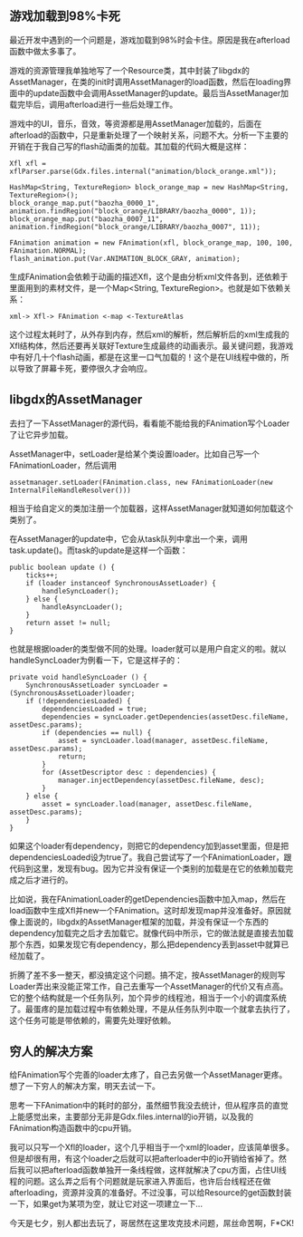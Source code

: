 ## 游戏加载到98%卡死

最近开发中遇到的一个问题是，游戏加载到98%时会卡住。原因是我在afterload函数中做太多事了。

游戏的资源管理我单独地写了一个Resource类，其中封装了libgdx的AssetManager，在类的init时调用AssetManager的load函数，然后在loading界面中的update函数中会调用AssetManager的update。最后当AssetManager加载完毕后，调用afterload进行一些后处理工作。

游戏中的UI，音乐，音效，等资源都是用AssetManager加载的，后面在afterload的函数中，只是重新处理了一个映射关系，问题不大。分析一下主要的开销在于我自己写的flash动画类的加载。其加载的代码大概是这样：

	Xfl xfl = xflParser.parse(Gdx.files.internal("animation/block_orange.xml"));

	HashMap<String, TextureRegion> block_orange_map = new HashMap<String, TextureRegion>();
	block_orange_map.put("baozha_0000_1", animation.findRegion("block_orange/LIBRARY/baozha_0000", 1));
	block_orange_map.put("baozha_0007_11", animation.findRegion("block_orange/LIBRARY/baozha_0007", 11));

	FAnimation animation = new FAnimation(xfl, block_orange_map, 100, 100, FAnimation.NORMAL);
	flash_animation.put(Var.ANIMATION_BLOCK_GRAY, animation);

生成FAnimation会依赖于动画的描述Xfl，这个是由分析xml文件各到，还依赖于里面用到的素材文件，是一个Map<String, TextureRegion>。也就是如下依赖关系：

	xml-> Xfl-> FAnimation <-map <-TextureAtlas

这个过程太耗时了，从外存到内存，然后xml的解析，然后解析后的xml生成我的Xfl结构体，然后还要再关联好Texture生成最终的动画表示。最关键问题，我游戏中有好几十个flash动画，都是在这里一口气加载的！这个是在UI线程中做的，所以导致了屏幕卡死，要停很久才会响应。

## libgdx的AssetManager

去扫了一下AssetManager的源代码，看看能不能给我的FAnimation写个Loader了让它异步加载。

AssetManager中，setLoader是给某个类设置loader。比如自己写一个FAnimationLoader，然后调用

	assetmanager.setLoader(FAnimation.class, new FAnimationLoader(new InternalFileHandleResolver()))

相当于给自定义的类加注册一个加载器，这样AssetManager就知道如何加载这个类别了。

在AssetManager的update中，它会从task队列中拿出一个来，调用task.update()。而task的update是这样一个函数：

	public boolean update () {
		ticks++;
		if (loader instanceof SynchronousAssetLoader) {
			handleSyncLoader();
		} else {
			handleAsyncLoader();
		}
		return asset != null;
	}

也就是根据loader的类型做不同的处理。loader就可以是用户自定义的啦。就以handleSyncLoader为例看一下，它是这样子的：

	private void handleSyncLoader () {
		SynchronousAssetLoader syncLoader = (SynchronousAssetLoader)loader;
		if (!dependenciesLoaded) {
			dependenciesLoaded = true;
			dependencies = syncLoader.getDependencies(assetDesc.fileName, assetDesc.params);
			if (dependencies == null) {
				asset = syncLoader.load(manager, assetDesc.fileName, assetDesc.params);
				return;
			}
			for (AssetDescriptor desc : dependencies) {
				manager.injectDependency(assetDesc.fileName, desc);
			}
		} else {
			asset = syncLoader.load(manager, assetDesc.fileName, assetDesc.params);
		}
	}

如果这个loader有dependency，则把它的dependency加到asset里面，但是把dependenciesLoaded设为true了。我自己尝试写了一个FAnimationLoader，跟代码到这里，发现有bug。因为它并没有保证一个类别的加载是在它的依赖加载完成之后才进行的。

比如说，我在FAnimationLoader的getDependencies函数中加入map，然后在load函数中生成Xfl并new一个FAnimation。这时却发现map并没准备好。原因就像上面说的，libgdx的AssetManager框架的加载，并没有保证一个东西的dependency加载完之后才去加载它。就像代码中所示，它的做法就是直接去加载那个东西，如果发现它有dependency，那么把dependency丢到asset中就算已经加载了。

折腾了差不多一整天，都没搞定这个问题。搞不定，按AssetManager的规则写Loader弄出来没能正常工作，自己去重写一个AssetManager的代价又有点高。它的整个结构就是一个任务队列，加个异步的线程池，相当于一个小的调度系统了。最蛋疼的是加载过程中有依赖处理，不是从任务队列中取一个就拿去执行了，这个任务可能是带依赖的，需要先处理好依赖。

## 穷人的解决方案

给FAnimation写个完善的loader太疼了，自己去另做一个AssetManager更疼。想了一下穷人的解决方案，明天去试一下。

思考一下FAnimation中的耗时的部分，虽然细节我没去统计，但从程序员的直觉上能感觉出来，主要部分无非是Gdx.files.internal的io开销，以及我的FAnimation构造函数中的cpu开销。

我可以只写一个Xfl的loader，这个几乎相当于一个xml的loader，应该简单很多。但是却很有用，有这个loader之后就可以把afterloader中的io开销给省掉了。然后我可以把afterload函数单独开一条线程做，这样就解决了cpu方面，占住UI线程的问题。这么弄之后有个问题就是玩家进入界面后，也许后台线程还在做afterloading，资源并没真的准备好。不过没事，可以给Resource的get函数封装一下，如果get为某项为空，就让它对这一项建立一下...

今天是七夕，别人都出去玩了，哥居然在这里攻克技术问题，屌丝命苦啊，F*CK!
